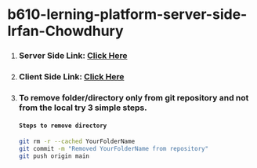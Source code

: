 # b610-lerning-platform-server-side-Irfan-Chowdhury

1. ### Server Side Link: [Click Here]( https://learning-server-sigma.vercel.app/)

1. ### Client Side Link:  [Click Here](https://github.com/programming-hero-web-course1/b610-learning-platform-client-side-Irfan-Chowdhury)  

1. ### To remove folder/directory only from git repository and not from the local try 3 simple steps.



    #### `Steps to remove directory`
    ```bash
    git rm -r --cached YourFolderName
    git commit -m "Removed YourFolderName from repository"
    git push origin main
    ```
